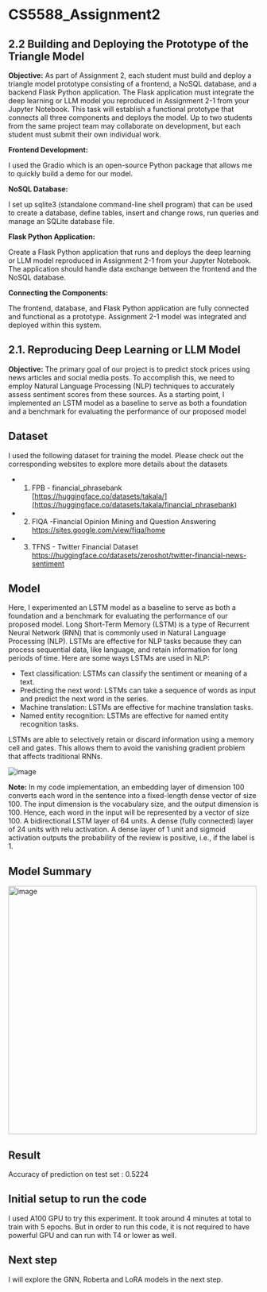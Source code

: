 # CS5588_Assignment2
##  2.2 Building and Deploying the Prototype of the Triangle Model

**Objective:**
As part of Assignment 2, each student must build and deploy a triangle model prototype consisting of a frontend, a NoSQL database, and a backend Flask Python application. The Flask application must integrate the deep learning or LLM model you reproduced in Assignment 2-1 from your Jupyter Notebook. This task will establish a functional prototype that connects all three components and deploys the model. Up to two students from the same project team may collaborate on development, but each student must submit their own individual work.

**Frontend Development:**

I used the Gradio which is an open-source Python package that allows me to quickly build a demo for our model.

**NoSQL Database:**

I set up sqlite3 (standalone command-line shell program) that can be used to create a database, define tables, insert and change rows, run queries and manage an SQLite database file.

**Flask Python Application:**

Create a Flask Python application that runs and deploys the deep learning or LLM model reproduced in Assignment 2-1 from your Jupyter Notebook.
The application should handle data exchange between the frontend and the NoSQL database.

**Connecting the Components:**

The frontend, database, and Flask Python application are fully connected and functional as a prototype.
Assignment 2-1 model was integrated and deployed within this system.

##  2.1. Reproducing Deep Learning or LLM Model

**Objective:** The primary goal of our project is to predict stock prices using news articles and social media posts. To accomplish this, we need to employ Natural Language Processing (NLP) techniques to accurately assess sentiment scores from these sources. As a starting point, I implemented an LSTM model as a baseline to serve as both a foundation and a benchmark for evaluating the performance of our proposed model

## Dataset
I used the following dataset for training the model. Please check out the corresponding websites to explore more details about the datasets

- 1. FPB - financial_phrasebank [https://huggingface.co/datasets/takala/](https://huggingface.co/datasets/takala/financial_phrasebank)
- 2. FIQA -Financial Opinion Mining and Question Answering https://sites.google.com/view/fiqa/home
- 3. TFNS - Twitter Financial Dataset https://huggingface.co/datasets/zeroshot/twitter-financial-news-sentiment


## Model

Here, I experimented an LSTM model as a baseline to serve as both a foundation and a benchmark for evaluating the performance of our proposed model. Long Short-Term Memory (LSTM) is a type of Recurrent Neural Network (RNN) that is commonly used in Natural Language Processing (NLP). LSTMs are effective for NLP tasks because they can process sequential data, like language, and retain information for long periods of time. 
Here are some ways LSTMs are used in NLP: 
- Text classification: LSTMs can classify the sentiment or meaning of a text. 
- Predicting the next word: LSTMs can take a sequence of words as input and predict the next word in the series. 
- Machine translation: LSTMs are effective for machine translation tasks. 
- Named entity recognition: LSTMs are effective for named entity recognition tasks.
  
LSTMs are able to selectively retain or discard information using a memory cell and gates. This allows them to avoid the vanishing gradient problem that affects traditional RNNs. 

![image](https://github.com/user-attachments/assets/ca4b5164-58c6-4c02-b453-9de36aa39a21)

**Note:** In my code implementation, an embedding layer of dimension 100 converts each word in the sentence into a fixed-length dense vector of size 100. The input dimension is the vocabulary size, and the output dimension is 100. Hence, each word in the input will be represented by a vector of size 100. A bidirectional LSTM layer of 64 units. A dense (fully connected) layer of 24 units with relu activation. A dense layer of 1 unit and sigmoid activation outputs the probability of the review is positive, i.e., if the label is 1.

## Model Summary
<img width="500" alt="image" src="https://github.com/user-attachments/assets/a6541b52-7257-45fc-8b9d-4a48783d3b0a">

## Result
Accuracy of prediction on test set :  0.5224


## Initial setup to run the code
I used A100 GPU to try this experiment. It took around 4 minutes at total to train with 5 epochs. But in order to run this code, it is not required to have powerful GPU and can run with T4 or lower as well.

## Next step
I will explore the GNN, Roberta and LoRA models in the next step. 

